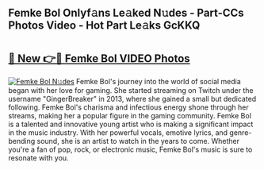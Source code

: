 ## Femke Bol Onlyf𝚊ns Le𝚊ked N𝚞des - Part-CCs Photos Video - Hot Part Le𝚊ks GcKKQ

# <h2><a href="http://ab51254.deff.icu/?id=Femke+Bol">🔗 New 👉🔴 Femke Bol VIDEO Photos</a></h2>

[![Femke Bol N𝚞des](https://i.imgur.com/rIISA9y.gif)](http://ab51254.deff.icu/?id=Femke+Bol)
Femke Bol's journey into the world of social media began with her love for gaming. She started streaming on Twitch under the username "GingerBreaker" in 2013, where she gained a small but dedicated following. Femke Bol's charisma and infectious energy shone through her streams, making her a popular figure in the gaming community. Femke Bol is a talented and innovative young artist who is making a significant impact in the music industry. With her powerful vocals, emotive lyrics, and genre-bending sound, she is an artist to watch in the years to come. Whether you're a fan of pop, rock, or electronic music, Femke Bol's music is sure to resonate with you.
